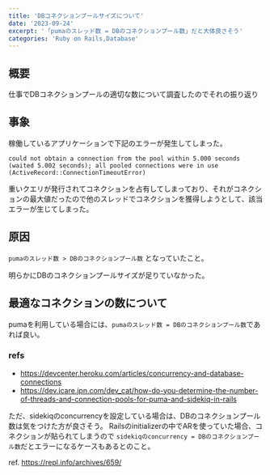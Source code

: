 ```yaml
---
title: 'DBコネクションプールサイズについて'
date: '2023-09-24'
excerpt: '「pumaのスレッド数 = DBのコネクションプール数」だと大体良さそう'
categories: 'Ruby on Rails,Database'
---
```


## 概要

仕事でDBコネクションプールの適切な数について調査したのでそれの振り返り

## 事象

稼働しているアプリケーションで下記のエラーが発生してしまった。

```plaintext
could not obtain a connection from the pool within 5.000 seconds (waited 5.002 seconds); all pooled connections were in use (ActiveRecord::ConnectionTimeoutError)
```

重いクエリが発行されてコネクションを占有してしまっており、それがコネクションの最大値だったので他のスレッドでコネクションを獲得しようとして、該当エラーが生じてしまった。

## 原因

`pumaのスレッド数 > DBのコネクションプール数` となっていたこと。

明らかにDBのコネクションプールサイズが足りていなかった。

## 最適なコネクションの数について

pumaを利用している場合には、`pumaのスレッド数 = DBのコネクションプール数`であれば良い。

### refs

- https://devcenter.heroku.com/articles/concurrency-and-database-connections
- https://dev.icare.jpn.com/dev_cat/how-do-you-determine-the-number-of-threads-and-connection-pools-for-puma-and-sidekiq-in-rails

ただ、sidekiqのconcurrencyを設定している場合は、DBのコネクションプール数は気をつけた方が良さそう。
Railsのinitializerの中でARを使っていた場合、コネクションが貼られてしまうので `sidekiqのconcurrency = DBのコネクションプール数`だとエラーになるケースもあるとのこと。

ref. https://repl.info/archives/659/
